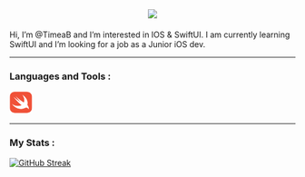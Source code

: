<div id="header" align="center">
  <img src="https://media.giphy.com/media/LMcB8XospGZO8UQq87/giphy.gif"/>
</div>
<div id="header" align="center">
  <img src="https://komarev.com/ghpvc/?username=philitingar&style=flat-square&color=blue" alt=""/>
</div>
Hi, I’m @TimeaB and I’m interested in IOS & SwiftUI. I am currently learning SwiftUI and I’m looking for a job as a Junior iOS dev.

---
### Languages and Tools :
<div>
  <img src="https://github.com/devicons/devicon/blob/master/icons/swift/swift-original.svg" title="SwiftUI" alt="Swift" width="40" height="40"/>
</div>

---

### My Stats :

[![GitHub Streak](https://github-readme-streak-stats.herokuapp.com?user=philitingar&theme=tokyonight-duo&hide_border=true&date_format=j%2Fn%5B%2FY%5D)](https://git.io/streak-stats)



<!---
philitingar/philitingar is a ✨ special ✨ repository because its `README.md` (this file) appears on your GitHub profile.
You can click the Preview link to take a look at your changes.
--->
